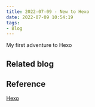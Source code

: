 ```yaml
---
title: 2022-07-09 - New to Hexo
date: 2022-07-09 10:54:19
tags:
- Blog
---
```

My first adventure to Hexo

## Related blog

## Reference

[Hexo][Hexo]

[Hexo]:https://hexo.io/zh-cn/
